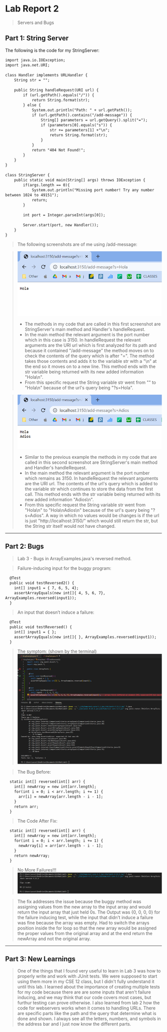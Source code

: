 # Lab Report 2
> Servers and Bugs

## Part 1: String Server
The following is the code for my StringServer:

```
import java.io.IOException;
import java.net.URI;

class Handler implements URLHandler {
    String str = "";

    public String handleRequest(URI url) {
        if (url.getPath().equals("/")) {
            return String.format(str);
        } else {
            System.out.println("Path: " + url.getPath());
            if (url.getPath().contains("/add-message")) {
                String[] parameters = url.getQuery().split("=");
                if (parameters[0].equals("s")) {
                    str += parameters[1] +"\n";
                    return String.format(str);
                }
            }
            return "404 Not Found!";
        }
    }
}

class StringServer {
    public static void main(String[] args) throws IOException {
        if(args.length == 0){
            System.out.println("Missing port number! Try any number between 1024 to 49151");
            return;
        }

        int port = Integer.parseInt(args[0]);

        Server.start(port, new Handler());
    }
}
```
> The following screenshots are of me using /add-message:

> ![Image](L2-P1.png)
> - The methods in my code that are called in this first screenshot are StringServer's main method and Handler's handleRequest. 
> - In the main method the relevant argument is the port number which in this case is 3150. In handleRequest the relevant arguments are the URI url which is first
> analyzed for its path and because it contained "/add-message" the method moves on to check the contents of the query which is after "=". The method takes those
> contents and adds it to the variable str with a "\n" at the end so it moves on to a new line. This method ends with the str variable being returned with its new
> added information "Hola\n". 
> - From this specific request the String variable str went from "" to "Hola\n" because of the url's query being "?s=Hola".


> ![Image](L2-P2.png) 
> - Similar to the previous example the methods in my code that are called in this second screenshot are StringServer's main method and Handler's handleRequest. 
> - In the main method the relevant argument is the port number which remains as 3150. In handleRequest the relevant arguments are the URI url. The contents of
> the url's query which is added to the variable str which continues to store the data from the first call. This method ends with the str variable being returned with its new added information "Adios\n". 
> - From this specific request the String variable str went from "Hola\n" to "Hola\nAdios\n" because of the url's query being "?s=Adios". A way in which no values would be changes is if the url is just "http://localhost:3150/" which would still return the str, but the String str itself would not have changed.
---
## Part 2: Bugs
> Lab 3 - Bugs in ArrayExamples.java's reversed method.

> Failure-inducing input for the buggy program:
```
  @Test
  public void testReversed2() {
    int[] input1 = { 7, 6, 5, 4};
    assertArrayEquals(new int[]{ 4, 5, 6, 7}, ArrayExamples.reversed(input1));
  }
 ```
> An input that doesn’t induce a failure:
```
  @Test
  public void testReversed() {
    int[] input1 = { };
    assertArrayEquals(new int[]{ }, ArrayExamples.reversed(input1));
  }
```
> The symptom: (shown by the terminal)
> ![Image](L2-P3.png)

> The Bug Before:
```
  static int[] reversed(int[] arr) {
    int[] newArray = new int[arr.length];
    for(int i = 0; i < arr.length; i += 1) {
      arr[i] = newArray[arr.length - i - 1];
    }
    return arr; 
  }
```
> The Code After Fix:
```
  static int[] reversed(int[] arr) {
    int[] newArray = new int[arr.length];
    for(int i = 0; i < arr.length; i += 1) {
      newArray[i] = arr[arr.length - i - 1];
    }
    return newArray; 
  } 
```
> No More Failures!!!
> ![Image](L2-P4.png)

> The fix addresses the issue because the buggy method was assigning values from the new array to the input array and would return the input array that just held 0s.
> The Output was {0, 0, 0, 0} for the failure inducing test, while the input that didn't induce a failure was fine because the array was empty. Had to switch the
> arrays position inside the for loop so that the new array would be assigned the proper values from the original array and at the end return the newArray and not the
> original array.
---
## Part 3: New Learnings
> One of the things that I found very useful to learn in Lab 3 was how to properly write and work with JUnit tests. We were supposed to start using them more in my CSE 12 class, but I didn't fully understand it until this lab. I learned about the importance of creating multiple tests for my code because there are are some inputs that aren't failure inducing, and we may think that our code covers most cases, but furthur testing can prove otherwise. I also learned from lab 2 how the code for webservers works when it comes to handling URLs. There are specific parts like the path and the query that determine what is done and shown. I always see all the letters, numbers, and symbols in the address bar and I just now know the different parts.

